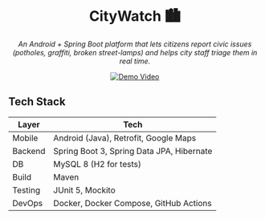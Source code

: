 <!--
  Smart City Reporting Platform (CityWatch)
  Semester Project ‑ COM S 309 • Fall 2024
-->
<h1 align="center">CityWatch 🏙️</h1>
<p align="center"><i>
  An Android + Spring Boot platform that lets citizens
  report civic issues (potholes, graffiti, broken street-lamps) and
  helps city staff triage them in real time.
</i></p>

<p align="center">
  <a href="https://www.youtube.com/watch?v=n4XQ9mp_NlA">
    <img src="https://img.shields.io/badge/demo-youtube-red?logo=youtube" alt="Demo Video"/>
  </a>
</p>

## Tech Stack
| Layer   | Tech |
|---------|------|
| Mobile  | Android (Java), Retrofit, Google Maps |
| Backend | Spring Boot 3, Spring Data JPA, Hibernate |
| DB      | MySQL 8 (H2 for tests) |
| Build   | Maven |
| Testing | JUnit 5, Mockito |
| DevOps  | Docker, Docker Compose, GitHub Actions |
